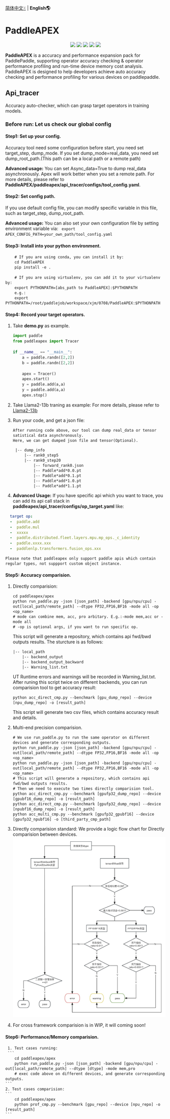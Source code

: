[简体中文🀄](./README_CN.md) | **English🌎**
# PaddleAPEX
<p align="center">
    <a href="./LICENSE"><img src="https://img.shields.io/badge/license-Apache%202-dfd.svg"></a>
    <a href=""><img src="https://img.shields.io/badge/python-3.7+-aff.svg"></a>
    <a href=""><img src="https://img.shields.io/badge/os-linux%2C%20win%2C%20mac-pink.svg"></a>
    <a href="https://github.com/PaddlePaddle/PaddleAPEX/graphs/contributors"><img src="https://img.shields.io/github/contributors/PaddlePaddle/PaddleAPEX?color=9ea"></a>
    <a href="https://github.com/PaddlePaddle/PaddleAPEX/commits"><img src="https://img.shields.io/github/commit-activity/m/PaddlePaddle/PaddleAPEX?color=3af"></a>
</p>

**PaddleAPEX** is a accuracy and performance expansion pack for PaddlePaddle, supporting operator accuracy checking & operator performance profiling and run-time device memory cost analysis. PaddleAPEX is designed to help developers achieve auto accuracy checking and performance profiling for various devices on paddlepaddle.

## Api_tracer
Accuracy auto-checker, which can grasp target operators in training models.
### Before run: Let us check our global config

#### Step1: Set up your config.
Accuracy tool need some configuration before start, you need set target_step, dump_mode.
If you set dump_mode=real_data, you need set dump_root_path.(This path can be a local path or a remote path)

**Advanced usage:**
    You can set Async_data=True to dump real_data asynchronously. Apex will work better when you set a remote path.
For more details, please refer to **PaddleAPEX/paddleapex/api_tracer/configs/tool_config.yaml**.

#### Step2: Set config path.

If you use default config file, you can modify specific variable in this file, such as target_step, dump_root_path.

**Advanced usage:**
    You can also set your own configuration file by setting environment variable via: ```  export APEX_CONFIG_PATH=your_own_path/tool_config.yaml ```
#### Step3: Install into your python environment.

``` Shell
    # If you are using conda, you can install it by:
    cd PaddleAPEX
    pip install -e .

    # If you are using virtualenv, you can add it to your virtualenv by:
    export PYTHONPATH=[abs_path to PaddleAPEX]:$PYTHONPATH
    e.g.:
    export PYTHONPATH=/root/paddlejob/workspace/xjm/0708/PaddleAPEX:$PYTHONPATH

```

#### Step4: Record your target operators.
1. Take **demo.py** as example.
    ``` Python
    import paddle
    from paddleapex import Tracer

    if __name__ == "__main__":
        a = paddle.randn([2,2])
        b = paddle.randn([2,2])

        apex = Tracer()
        apex.start()
        y = paddle.add(a,a)
        y = paddle.add(a,a)
        apex.stop()
2. Take Llama2-13b traning as example:
    For more details, please refer to [Llama2-13b](https://github.com/PaddlePaddle/PaddleNLP/pull/8503)

3. Run your code, and get a json file:
    ```
    After running code above, our tool can dump real_data or tensor satistical data asynchronously.
    Here, we can get dumped json file and tensor(Optional).
    ```
        |-- dump_info
            |-- rank0_step5
            |-- rank0_step20
                |-- forward_rank0.json
                |-- Paddle*add*0.0.pt
                |-- Paddle*add*0.1.pt
                |-- Paddle*add*1.0.pt
                |-- Paddle*add*1.1.pt

4. **Advanced Usage:** If you have specific api which you want to trace, you can add its api call stack in **paddleapex/api_tracer/configs/op_target.yaml** like:
```yaml
  target op:
  -  paddle.add
  -  paddle.mul
  -  xxxxx
  -  paddle.distributed.fleet.layers.mpu.mp_ops._c_identity
  -  paddle.xxxx.xxx
  -  paddlenlp.transformers.fusion_ops.xxx
```
    Please note that paddleapex only support paddle apis which contain regular types, not suppport custom object instance.


#### Step5: Accuracy comparision.
1.  Directly comparision:
    ```Shell
    cd paddleapex/apex
    python run_paddle.py -json [json_path] -backend [gpu/npu/cpu] -out[local_path/remote_path] --dtype FP32,FP16,BF16 -mode all -op <op_name>
    # mode can combine mem, acc, pro arbitary. E.g.:-mode mem,acc or -mode all
    # -op is optional args, if you want to run specific op.
    ```
    This script will generate a repository, which contains api fwd/bwd outputs results. The sturcture is as follows:

        |-- local_path
            |-- backend_output
            |-- backend_output_backward
            |-- Warning_list.txt
    UT Runtime errors and warnings will be recorded in Warning_list.txt.
    After runing this script twice on different backends, you can run comparision tool to get accuracy result:

    ```Shell
    python acc_direct_cmp.py --benchmark [gpu_dump_repo] --device [npu_dump_repo] -o [result_path]
    ```
    This script will generate two csv files, which contains accuracy result and details.

2.  Multi-end precision comparision.
    ```Shell
    # We use run_paddle.py to run the same operator on different devices and generate corresponding outputs.
    python run_paddle.py -json [json_path] -backend [gpu/npu/cpu] -out[local_path/remote_path] --dtype FP32,FP16,BF16 -mode all -op <op_name>
    python run_paddle.py -json [json_path] -backend [gpu/npu/cpu] -out[local_path/remote_path] --dtype FP32,FP16,BF16 -mode all -op <op_name>
    # This script will generate a repository, which contains api fwd/bwd outputs results.
    # Then we need to execute two times directly comparision tool.
    python acc_direct_cmp.py --benchmark [gpufp32_dump_repo] --device [gpubf16_dump_repo] -o [result_path]
    python acc_direct_cmp.py --benchmark [gpufp32_dump_repo] --device [npubf16_dump_repo] -o [result_path]
    python acc_multi_cmp.py --benchmark [gpufp32_gpubf16] --device [gpufp32_npubf16] -o [third_party_cmp_path]

3. Directly comparision standard:
    We provide a logic flow chart for Directly comparision between devices.
    ![Acc Tool Architecture](./doc/Compare_Logic_img.jpg)
    <!-- <center>
        <img src="./Acc/doc/Compare_Logic_img.jpg" alt="example">
    </center> -->

4.
    For cross framework comparision is in WIP, it will coming soon!

#### Step6: Performance/Memory comparision.
     1. Test cases running:
     ```
        cd paddleapex/apex
        python run_paddle.py -json [json_path] -backend [gpu/npu/cpu] -out[local_path/remote_path] --dtype [dtype] -mode mem,pro
        # exec code above on different devices, and generate corresponding outputs.
    ```
    2. Test cases comparision:
    ```
        cd paddleapex/apex
        python prof_cmp.py --benchmark [gpu_repo] --device [npu_repo] -o [result_path]
    ```
